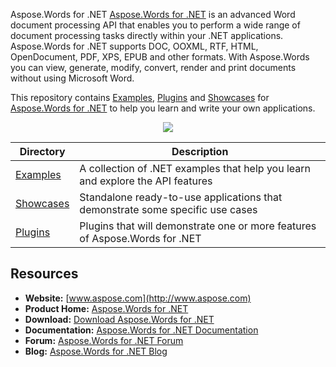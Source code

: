 Aspose.Words for .NET
[Aspose.Words for .NET](http://www.aspose.com/products/words/net) is an advanced Word document processing API that enables you to perform a wide range of document processing tasks directly within your .NET applications. Aspose.Words for .NET supports DOC, OOXML, RTF, HTML, OpenDocument, PDF, XPS, EPUB and other formats. With Aspose.Words you can view, generate, modify, convert, render and print documents without using Microsoft Word.

This repository contains [Examples](Examples), [Plugins](Plugins) and [Showcases](Showcases) for [Aspose.Words for .NET](http://www.aspose.com/products/words/net) to help you learn and write your own applications.

<p align="center">

  <a title="Download complete Aspose.Words for .NET source code" href="https://github.com/aspose-words/Aspose.Words-for-.NET/archive/master.zip">
	<img src="https://raw.github.com/AsposeExamples/java-examples-dashboard/master/images/downloadZip-Button-Large.png" />
  </a>
</p>

Directory | Description
--------- | -----------
[Examples](Examples)  | A collection of .NET examples that help you learn and explore the API features
[Showcases](Showcases)  | Standalone ready-to-use applications that demonstrate some specific use cases
[Plugins](Plugins)  | Plugins that will demonstrate one or more features of Aspose.Words for .NET

## Resources

+ **Website:** [www.aspose.com](http://www.aspose.com)
+ **Product Home:** [Aspose.Words for .NET](http://www.aspose.com/products/words/net)
+ **Download:** [Download Aspose.Words for .NET](https://downloads.aspose.com/words/net)
+ **Documentation:** [Aspose.Words for .NET Documentation](https://docs.aspose.com//display/wordsnet/Home)
+ **Forum:** [Aspose.Words for .NET Forum](http://www.aspose.com/community/forums/aspose.words-product-family/75/showforum.aspx)
+ **Blog:** [Aspose.Words for .NET Blog](https://blog.aspose.com/category/aspose-products/aspose-words-product-family/)
